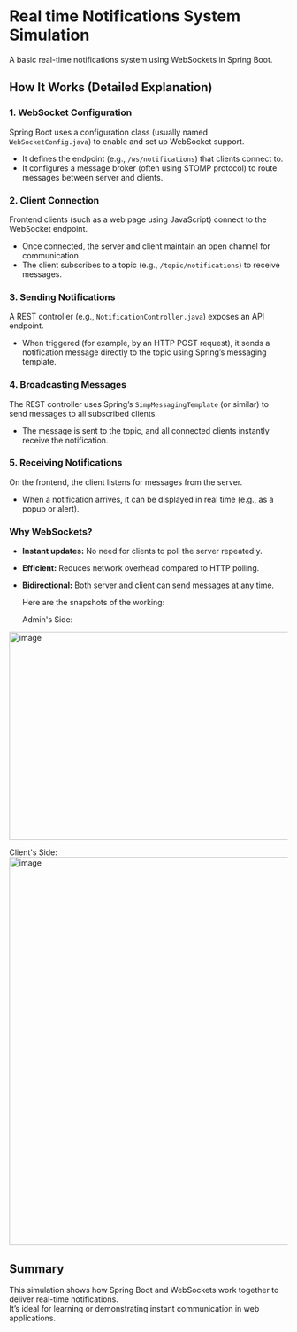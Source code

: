 # Real time Notifications System Simulation
A basic real-time notifications system using WebSockets in Spring Boot.

## How It Works (Detailed Explanation)

### 1. WebSocket Configuration
Spring Boot uses a configuration class (usually named `WebSocketConfig.java`) to enable and set up WebSocket support.
- It defines the endpoint (e.g., `/ws/notifications`) that clients connect to.
- It configures a message broker (often using STOMP protocol) to route messages between server and clients.

### 2. Client Connection
Frontend clients (such as a web page using JavaScript) connect to the WebSocket endpoint.
- Once connected, the server and client maintain an open channel for communication.
- The client subscribes to a topic (e.g., `/topic/notifications`) to receive messages.

### 3. Sending Notifications
A REST controller (e.g., `NotificationController.java`) exposes an API endpoint.
- When triggered (for example, by an HTTP POST request), it sends a notification message directly to the topic using Spring’s messaging template.

### 4. Broadcasting Messages
The REST controller uses Spring’s `SimpMessagingTemplate` (or similar) to send messages to all subscribed clients.
- The message is sent to the topic, and all connected clients instantly receive the notification.

### 5. Receiving Notifications
On the frontend, the client listens for messages from the server.
- When a notification arrives, it can be displayed in real time (e.g., as a popup or alert).

### Why WebSockets?
- **Instant updates:** No need for clients to poll the server repeatedly.
- **Efficient:** Reduces network overhead compared to HTTP polling.
- **Bidirectional:** Both server and client can send messages at any time.


  Here are the snapshots of the working:
  
  Admin's Side:
<img width="823" height="376" alt="image" src="https://github.com/user-attachments/assets/37511348-1b4a-4ddf-85ce-bbbd72b253c0" />

  Client's Side:
 <img width="1035" height="702" alt="image" src="https://github.com/user-attachments/assets/ef356066-07be-4997-938a-81ebeea3e5ab" />


## Summary
This simulation shows how Spring Boot and WebSockets work together to deliver real-time notifications.  
It’s ideal for learning or demonstrating instant communication in web applications.
